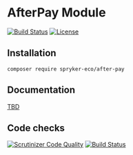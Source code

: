 # AfterPay Module

[![Build Status](https://travis-ci.org/spryker-eco/after-pay.svg?branch=master)](https://travis-ci.org/spryker-eco/after-pay)
[![License](https://img.shields.io/github/license/spryker-eco/after-pay.svg?b=master)](https://github.com/spryker-eco/after-pay)

## Installation

```
composer require spryker-eco/after-pay
```

## Documentation

[TBD](https://academy.spryker.com)

## Code checks

[![Scrutinizer Code Quality](https://scrutinizer-ci.com/g/spryker-eco/after-pay/badges/quality-score.png?b=master)](https://scrutinizer-ci.com/g/spryker-eco/after-pay/?branch=master)
[![Build Status](https://scrutinizer-ci.com/g/spryker-eco/after-pay/badges/build.png?b=master)](https://scrutinizer-ci.com/g/spryker-eco/after-pay/build-status/master)